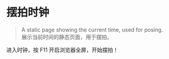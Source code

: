 # 摆拍时钟

> A static page showing the current time, used for posing.  
> 展示当前时间的静态页面，用于摆拍。

进入时钟，按 F11 开启浏览器全屏，开始摆拍！
